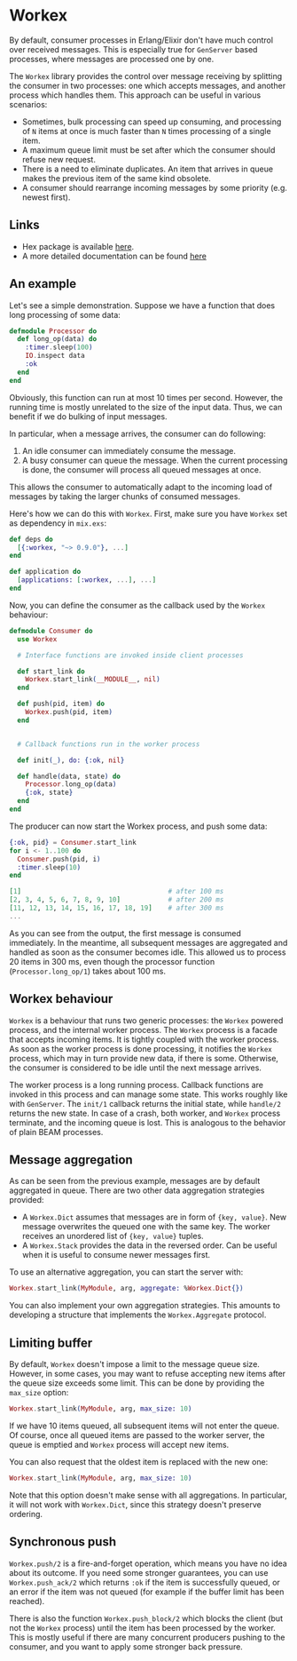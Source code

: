 # Workex

By default, consumer processes in Erlang/Elixir don't have much control over received messages. This is especially true for `GenServer` based processes, where messages are processed one by one.

The `Workex` library provides the control over message receiving by splitting the consumer in two processes: one which accepts messages, and another process which handles them. This approach can be useful in various scenarios:

- Sometimes, bulk processing can speed up consuming, and processing of `N` items at once is much faster than `N` times processing of a single item.
- A maximum queue limit must be set after which the consumer should refuse new request.
- There is a need to eliminate duplicates. An item that arrives in queue makes the previous item of the same kind obsolete.
- A consumer should rearrange incoming messages by some priority (e.g. newest first).

## Links

- Hex package is available [here](https://hex.pm/packages/workex).
- A more detailed documentation can be found [here](http://hexdocs.pm/workex/)

## An example

Let's see a simple demonstration. Suppose we have a function that does long processing of some data:

```elixir
defmodule Processor do
  def long_op(data) do
    :timer.sleep(100)
    IO.inspect data
    :ok
  end
end
```

Obviously, this function can run at most 10 times per second. However, the running time is mostly unrelated to the size of the input data. Thus, we can benefit if we do bulking of input messages.

In particular, when a message arrives, the consumer can do following:

1. An idle consumer can immediately consume the message.
2. A busy consumer can queue the message. When the current processing is done, the consumer will process all queued messages at once.

This allows the consumer to automatically adapt to the incoming load of messages by taking the larger chunks of consumed messages.

Here's how we can do this with `Workex`. First, make sure you have `Workex` set as dependency in `mix.exs`:

```elixir
def deps do
  [{:workex, "~> 0.9.0"}, ...]
end

def application do
  [applications: [:workex, ...], ...]
end
```

Now, you can define the consumer as the callback used by the `Workex` behaviour:

```elixir
defmodule Consumer do
  use Workex

  # Interface functions are invoked inside client processes

  def start_link do
    Workex.start_link(__MODULE__, nil)
  end

  def push(pid, item) do
    Workex.push(pid, item)
  end


  # Callback functions run in the worker process

  def init(_), do: {:ok, nil}

  def handle(data, state) do
    Processor.long_op(data)
    {:ok, state}
  end
end
```

The producer can now start the Workex process, and push some data:

```elixir
{:ok, pid} = Consumer.start_link
for i <- 1..100 do
  Consumer.push(pid, i)
  :timer.sleep(10)
end

[1]                                     # after 100 ms
[2, 3, 4, 5, 6, 7, 8, 9, 10]            # after 200 ms
[11, 12, 13, 14, 15, 16, 17, 18, 19]    # after 300 ms
...
```

As you can see from the output, the first message is consumed immediately. In the meantime, all subsequent messages are aggregated and handled as soon as the consumer becomes idle. This allowed us to process 20 items in 300 ms, even though the processor function (`Processor.long_op/1`) takes about 100 ms.

## Workex behaviour

`Workex` is a behaviour that runs two generic processes: the `Workex` powered process, and the internal worker process. The `Workex` process is a facade that accepts incoming items. It is tightly coupled with the worker process. As soon as the worker process is done processing, it notifies the `Workex` process, which may in turn provide new data, if there is some. Otherwise, the consumer is considered to be idle until the next message arrives.

The worker process is a long running process. Callback functions are invoked in this process and can manage some state. This works roughly like with `GenServer`. The `init/1` callback returns the initial state, while `handle/2` returns the new state. In case of a crash, both worker, and `Workex` process terminate, and the incoming queue is lost. This is analogous to the behavior of plain BEAM processes.


## Message aggregation

As can be seen from the previous example, messages are by default aggregated in queue. There are two other data aggregation strategies provided:

- A `Workex.Dict` assumes that messages are in form of `{key, value}`. New message overwrites the queued one with the same key. The worker receives an unordered list of `{key, value}` tuples.
- A `Workex.Stack` provides the data in the reversed order. Can be useful when it is useful to consume newer messages first.

To use an alternative aggregation, you can start the server with:

```elixir
Workex.start_link(MyModule, arg, aggregate: %Workex.Dict{})
```

You can also implement your own aggregation strategies. This amounts to developing a structure that implements the `Workex.Aggregate` protocol.


## Limiting buffer

By default, `Workex` doesn't impose a limit to the message queue size. However, in some cases, you may want to refuse accepting new items after the queue size exceeds some limit. This can be done by providing the `max_size` option:

```elixir
Workex.start_link(MyModule, arg, max_size: 10)
```

If we have 10 items queued, all subsequent items will not enter the queue. Of course, once all queued items are passed to the worker server, the queue is emptied and `Workex` process will accept new items.

You can also request that the oldest item is replaced with the new one:

```elixir
Workex.start_link(MyModule, arg, max_size: 10)
```

Note that this option doesn't make sense with all aggregations. In particular, it will not work with `Workex.Dict`, since this strategy doesn't preserve ordering.


## Synchronous push

`Workex.push/2` is a fire-and-forget operation, which means you have no idea about its outcome. If you need some stronger guarantees, you can use `Workex.push_ack/2` which returns `:ok` if the item is successfully queued, or an error if the item was not queued (for example if the buffer limit has been reached).

There is also the function `Workex.push_block/2` which blocks the client (but not the `Workex` process) until the item has been processed by the worker. This is mostly useful if there are many concurrent producers pushing to the consumer, and you want to apply some stronger back pressure.